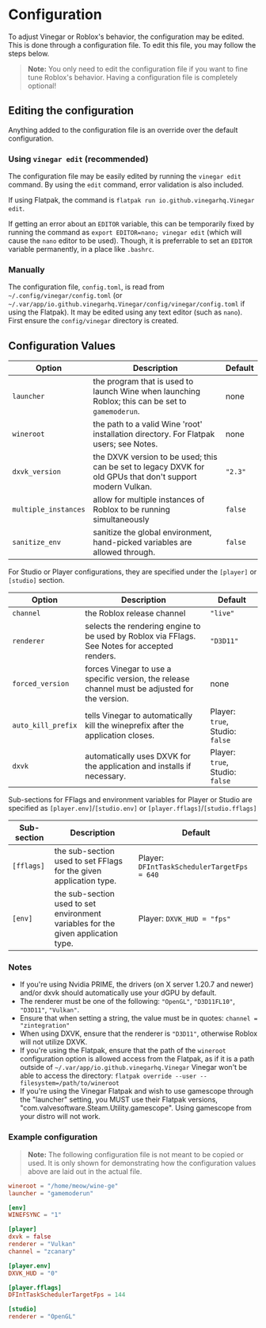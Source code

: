 # Configuration

To adjust Vinegar or Roblox's behavior, the configuration may be edited. This is done through a configuration file. To edit this file, you may follow the steps below.

> **Note:** You only need to edit the configuration file if you want to fine tune Roblox's behavior. Having a configuration file is completely optional!

## Editing the configuration

Anything added to the configuration file is an override over the default configuration.

### Using `vinegar edit` (recommended)

The configuration file may be easily edited by running the `vinegar edit` command. By using the `edit` command, error validation is also included.

If using Flatpak, the command is `flatpak run io.github.vinegarhq.Vinegar edit`.

If getting an error about an `EDITOR` variable, this can be temporarily fixed by running the command as `export EDITOR=nano; vinegar edit` (which will cause the `nano` editor to be used). Though, it is preferrable to set an `EDITOR` variable permanently, in a place like `.bashrc`.

### Manually

The configuration file, `config.toml`, is read from `~/.config/vinegar/config.toml` (or `~/.var/app/io.github.vinegarhq.Vinegar/config/vinegar/config.toml` if using the Flatpak). It may be edited using any text editor (such as `nano`). First ensure the `config/vinegar` directory is created.

## Configuration Values

| Option               | Description                                                                                                | Default   |
| -------------------- | ---------------------------------------------------------------------------------------------------------- | --------- |
| `launcher`           | the program that is used to launch Wine when launching Roblox; this can be set to `gamemoderun`.           | none      |
| `wineroot`           | the path to a valid Wine 'root' installation directory. For Flatpak users; see Notes.                      | none      |
| `dxvk_version`       | the DXVK version to be used; this can be set to legacy DXVK for old GPUs that don't support modern Vulkan. | `"2.3"`   |
| `multiple_instances` | allow for multiple instances of Roblox to be running simultaneously                                        | `false`   |
| `sanitize_env`       | sanitize the global environment, hand-picked variables are allowed through.                                | `false`   |

For Studio or Player configurations, they are specified under the `[player]` or `[studio]` section.

| Option             | Description                                                                                     | Default                         |
| ------------------ | ------------------------------------------------------------------------------------------------| ------------------------------- |
| `channel`          | the Roblox release channel                                                                      | `"live"`                        |
| `renderer`         | selects the rendering engine to be used by Roblox via FFlags. See Notes for accepted renders.   | `"D3D11"`                       |
| `forced_version`   | forces Vinegar to use a specific version, the release channel must be adjusted for the version. | none                            |
| `auto_kill_prefix` | tells Vinegar to automatically kill the wineprefix after the application closes.                | Player: `true`, Studio: `false` |
| `dxvk`             | automatically uses DXVK for the application and installs if necessary.                          | Player: `true`, Studio: `false` |

Sub-sections for FFlags and environment variables for Player or Studio are specified as `[player.env]`/`[studio.env]` or `[player.fflags]`/`[studio.fflags]`

| Sub-section | Description                                                                       | Default                                     |
| ----------- | ----------------------------------------------------------------------------------| ------------------------------------------- |
| `[fflags]`  | the sub-section used to set FFlags for the given application type.                | Player: `DFIntTaskSchedulerTargetFps = 640` |
| `[env]`     | the sub-section used to set environment variables for the given application type. | Player: `DXVK_HUD = "fps"`                  |

### Notes
* If you're using Nvidia PRIME, the drivers (on X server 1.20.7 and newer) and/or dxvk should automatically use your dGPU by default.
* The renderer must be one of the following: `"OpenGL"`, `"D3D11FL10"`, `"D3D11"`, `"Vulkan"`.
* Ensure that when setting a string, the value must be in quotes: `channel = "zintegration"`
* When using DXVK, ensure that the renderer is `"D3D11"`, otherwise Roblox will not utilize DXVK.
* If you're using the Flatpak, ensure that the path of the `wineroot` configuration option is allowed access from the Flatpak, as if it is a path outside of `~/.var/app/io.github.vinegarhq.Vinegar` Vinegar won't be able to access the directory: `flatpak override --user --filesystem=/path/to/wineroot`
* If you're using the Vinegar Flatpak and wish to use gamescope through the "launcher" setting, you MUST use their Flatpak versions, "com.valvesoftware.Steam.Utility.gamescope". Using gamescope from your distro will not work.

### Example configuration

> **Note:** The following configuration file is not meant to be copied or used. It is only shown for demonstrating how the configuration values above are laid out in the actual file.

```toml
wineroot = "/home/meow/wine-ge"
launcher = "gamemoderun"

[env]
WINEFSYNC = "1"

[player]
dxvk = false
renderer = "Vulkan"
channel = "zcanary"

[player.env]
DXVK_HUD = "0"

[player.fflags]
DFIntTaskSchedulerTargetFps = 144

[studio]
renderer = "OpenGL"
```

